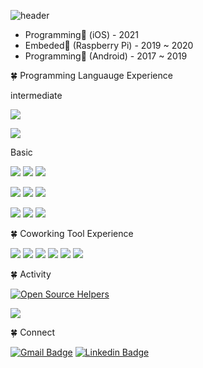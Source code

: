 ![header](https://capsule-render.vercel.app/api?type=rounded&color=gradient&height=200&section=header&text=Welcome&fontSize=80)

- Programming📱 (iOS) - 2021
- Embeded🚗 (Raspberry Pi) - 2019 ~ 2020
- Programming🤖 (Android) - 2017 ~ 2019

🍀 Programming Languauge Experience

intermediate

![](https://img.shields.io/badge/Swift-white?style=flat-square&logo=swift&logoColor=red) 

![](https://img.shields.io/badge/C_sharp-purple?style=flat-square&logo=Csharp#&logoColor=white)

Basic

![](https://img.shields.io/badge/Java-orange?style=flat-square&logo=java&logoColor=white) ![](https://img.shields.io/badge/Python-blue?style=flat-square&logo=Python&logoColor=white) ![](https://img.shields.io/badge/Jinja-gray?style=flat-square&logo=Jinja&logoColor=white) 
  
![](https://img.shields.io/badge/C++-green?style=flat-square&logo=c%2B%2B&logoColor=white) ![](https://img.shields.io/badge/C-yellow?style=flat-square&logo=C&logoColor=white) ![](https://img.shields.io/badge/Object_C-deepgreen?style=flat-square&logo=objectc#&logoColor=white)

![](https://img.shields.io/badge/HTML-pink?style=flat-square&logo=html5&logoColor=white) ![](https://img.shields.io/badge/JavaScript-d?style=flat-square&logo=javascript&logoColor=white) ![](https://img.shields.io/badge/CSS-lightblue?style=flat-square&logo=css3&logoColor=white)

🍀 Coworking Tool Experience

![](https://img.shields.io/badge/Git-black?style=flat-square&logo=git&logoColor=red) ![](https://img.shields.io/badge/Github-black?style=flat-square&logo=github&logoColor=orange) ![](https://img.shields.io/badge/Gitpod-black?style=flat-square&logo=gitpod&logoColor=darkblue) ![](https://img.shields.io/badge/Slack-black?style=flat-square&logo=slack&logoColor=yellow) ![](https://img.shields.io/badge/Jira-black?style=flat-square&logo=jira&logoColor=green) ![](https://img.shields.io/badge/Figma-black?style=flat-square&logo=figma&logoColor=purple) 



🍀 Activity

[![Open Source Helpers](https://www.codetriage.com/airbnb/lottie-ios/badges/users.svg)](https://www.codetriage.com/airbnb/lottie-ios)

![](https://www.codewars.com/users/greenthings/badges/large)


🍀 Connect

[![Gmail Badge](https://img.shields.io/badge/Gmail-d14836?style=flat-square&logo=Gmail&logoColor=white&link=mailto:mnhfn8hj@gmail.com)](mailto:mnhhfn8hj01@gmail.com)
[![Linkedin Badge](https://img.shields.io/badge/-LinkedIn-blue?style=flat-square&logo=Linkedin&logoColor=white&link=https://https://www.linkedin.com/in/jun-s-839b3b19a/)](https://www.linkedin.com/in/jun-s-839b3b19a/)
